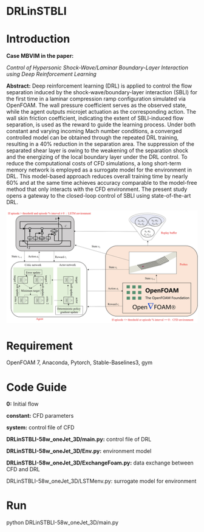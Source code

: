 DRLinSTBLI
=
# Introduction
**Case MBVIM in the paper:**

_Control of Hypersonic Shock-Wave/Laminar Boundary-Layer Interaction using Deep Reinforcement Learning_

**Abstract:**
Deep reinforcement learning (DRL) is applied to control the flow separation induced by the shock-wave/boundary-layer interaction (SBLI)  for the first time in a laminar compression ramp configuration simulated via OpenFOAM.
The wall pressure coefficient serves as the observed state, while the agent outputs microjet actuation as the corresponding action. 
The wall skin friction coefficient, indicating the extent of SBLI-induced flow separation, is used as the reward to guide the learning process.
Under both constant and varying incoming Mach number conditions, a converged controlled model can be obtained through the repeated DRL training, resulting in a 40% reduction in the separation area.
The suppression of the separated shear layer is owing to the weakening of the separation shock and the energizing of the local boundary layer under the DRL control.
To reduce the computational costs of CFD simulations, a long short-term memory network is employed as a surrogate model for the environment in DRL. 
This model-based approach reduces overall training time by nearly 60% and at the same time achieves accuracy comparable to the model-free method that only interacts with the CFD environment.
The present study opens a gateway to the closed-loop control of SBLI using state-of-the-art DRL. 

![image](https://github.com/YiZhouNJUST/DRLinSTBLI/blob/master/framework.jpg)

# Requirement
OpenFOAM 7, Anaconda, Pytorch, Stable-Baselines3, gym

# Code Guide
**0:** Initial flow

**constant:** CFD parameters

**system:** control file of CFD

**DRLinSTBLI-58w_oneJet_3D/main.py:** control file of DRL

**DRLinSTBLI-58w_oneJet_3D/Env.py:** environment model

**DRLinSTBLI-58w_oneJet_3D/ExchangeFoam.py:** data exchange between CFD and DRL

DRLinSTBLI-58w_oneJet_3D/LSTMenv.py: surrogate model for environment

# Run
python DRLinSTBLI-58w_oneJet_3D/main.py
